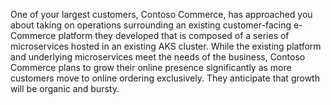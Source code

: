One of your largest customers, Contoso Commerce, has approached you about taking on operations surrounding an existing customer-facing e-Commerce platform they developed that is composed of a series of microservices hosted in an existing AKS cluster. While the existing platform and underlying microservices meet the needs of the business, Contoso Commerce plans to grow their online presence significantly as more customers move to online ordering exclusively. They anticipate that growth will be organic and bursty.